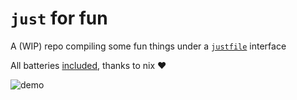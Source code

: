 # `just` for fun

A (WIP) repo compiling some fun things under a [`justfile`](https://just.systems/man/en/) interface

All batteries [included](nix/shell.nix), thanks to nix ❤️

![demo](assets/demo.gif)
